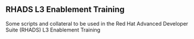 ## RHADS L3 Enablement Training
Some scripts and collateral to be used in the Red Hat Advanced Developer Suite (RHADS) L3 Enablement Training
